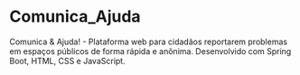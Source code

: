 # Comunica_Ajuda
Comunica &amp; Ajuda! - Plataforma web para cidadãos reportarem problemas em espaços públicos de forma rápida e anônima. Desenvolvido com Spring Boot, HTML, CSS e JavaScript.
